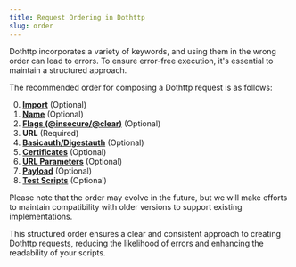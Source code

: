 ```yaml
---
title: Request Ordering in Dothttp
slug: order
---
```


Dothttp incorporates a variety of keywords, and using them in the wrong order can lead to errors. To ensure error-free execution, it's essential to maintain a structured approach.

The recommended order for composing a Dothttp request is as follows:

0. [**Import**](./import.md) (Optional)
1. [**Name**](./multidef.md) (Optional)
2. [**Flags (@insecure/@clear)**](./extra_args.md) (Optional)
3. **URL** (Required)
4. [**Basicauth/Digestauth**](./auth.md) (Optional)
5. [**Certificates**](./certificates.md) (Optional)
6. [**URL Parameters**](./request-basics.md#url-params) (Optional)
7. [**Payload**](./request-basics.md#payload) (Optional)
8. [**Test Scripts**](./test_scripts.md) (Optional)

Please note that the order may evolve in the future, but we will make efforts to maintain compatibility with older versions to support existing implementations.

This structured order ensures a clear and consistent approach to creating Dothttp requests, reducing the likelihood of errors and enhancing the readability of your scripts.